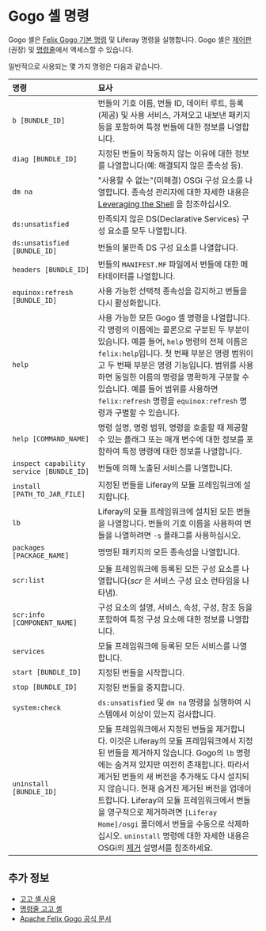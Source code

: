 # Gogo 셸 명령

Gogo 셸은 [Felix Gogo 기본 명령](https://felix.apache.org/documentation/subprojects/apache-felix-gogo.html#basic-commands) 및 Liferay 명령을 실행합니다. Gogo 셸은 [제어판](../using-the-gogo-shell.md) (권장) 및 [명령줄](./command-line-gogo-shell.md)에서 액세스할 수 있습니다.

일반적으로 사용되는 몇 가지 명령은 다음과 같습니다.

| 명령                                       | 묘사                                                                                                                                                                                                                                                                                                                                                                                            |
|:---------------------------------------- |:--------------------------------------------------------------------------------------------------------------------------------------------------------------------------------------------------------------------------------------------------------------------------------------------------------------------------------------------------------------------------------------------- |
| `b [BUNDLE_ID]`                          | 번들의 기호 이름, 번들 ID, 데이터 루트, 등록(제공) 및 사용 서비스, 가져오고 내보낸 패키지 등을 포함하여 특정 번들에 대한 정보를 나열합니다.                                                                                                                                                                                                                                                                                                          |
| `diag [BUNDLE_ID]`                       | 지정된 번들이 작동하지 않는 이유에 대한 정보를 나열합니다(예: 해결되지 않은 종속성 등).                                                                                                                                                                                                                                                                                                                                           |
| `dm na`                                  | "사용할 수 없는"(미해결) OSGi 구성 요소를 나열합니다. 종속성 관리자에 대한 자세한 내용은 [Leveraging the Shell](http://felix.apache.org/documentation/subprojects/apache-felix-dependency-manager/tutorials/leveraging-the-shell.html) 을 참조하십시오.                                                                                                                                                                                |
| `ds:unsatisfied`                         | 만족되지 않은 DS(Declarative Services) 구성 요소를 모두 나열합니다.                                                                                                                                                                                                                                                                                                                                             |
| `ds:unsatisfied [BUNDLE_ID]`             | 번들의 불만족 DS 구성 요소를 나열합니다.                                                                                                                                                                                                                                                                                                                                                                      |
| `headers [BUNDLE_ID]`                    | 번들의 `MANIFEST.MF` 파일에서 번들에 대한 메타데이터를 나열합니다.                                                                                                                                                                                                                                                                                                                                                   |
| `equinox:refresh [BUNDLE_ID]`            | 사용 가능한 선택적 종속성을 감지하고 번들을 다시 활성화합니다.                                                                                                                                                                                                                                                                                                                                                           |
| `help`                                   | 사용 가능한 모든 Gogo 셸 명령을 나열합니다. 각 명령의 이름에는 콜론으로 구분된 두 부분이 있습니다. 예를 들어, `help` 명령의 전체 이름은 `felix:help`입니다. 첫 번째 부분은 명령 범위이고 두 번째 부분은 명령 기능입니다. 범위를 사용하면 동일한 이름의 명령을 명확하게 구분할 수 있습니다. 예를 들어 범위를 사용하면 `felix:refresh` 명령을 `equinox:refresh` 명령과 구별할 수 있습니다.                                                                                                                                          |
| `help [COMMAND_NAME]`                    | 명령 설명, 명령 범위, 명령을 호출할 때 제공할 수 있는 플래그 또는 매개 변수에 대한 정보를 포함하여 특정 명령에 대한 정보를 나열합니다.                                                                                                                                                                                                                                                                                                               |
| `inspect capability service [BUNDLE_ID]` | 번들에 의해 노출된 서비스를 나열합니다.                                                                                                                                                                                                                                                                                                                                                                        |
| `install [PATH_TO_JAR_FILE]`             | 지정된 번들을 Liferay의 모듈 프레임워크에 설치합니다.                                                                                                                                                                                                                                                                                                                                                             |
| `lb`                                     | Liferay의 모듈 프레임워크에 설치된 모든 번들을 나열합니다. 번들의 기호 이름을 사용하여 번들을 나열하려면 `-s` 플래그를 사용하십시오.                                                                                                                                                                                                                                                                                                              |
| `packages [PACKAGE_NAME]`                | 명명된 패키지의 모든 종속성을 나열합니다.                                                                                                                                                                                                                                                                                                                                                                       |
| `scr:list`                               | 모듈 프레임워크에 등록된 모든 구성 요소를 나열합니다(*scr* 은 서비스 구성 요소 런타임을 나타냄).                                                                                                                                                                                                                                                                                                                                    |
| `scr:info [COMPONENT_NAME]`              | 구성 요소의 설명, 서비스, 속성, 구성, 참조 등을 포함하여 특정 구성 요소에 대한 정보를 나열합니다.                                                                                                                                                                                                                                                                                                                                    |
| `services`                               | 모듈 프레임워크에 등록된 모든 서비스를 나열합니다.                                                                                                                                                                                                                                                                                                                                                                  |
| `start [BUNDLE_ID]`                      | 지정된 번들을 시작합니다.                                                                                                                                                                                                                                                                                                                                                                                |
| `stop [BUNDLE_ID]`                       | 지정된 번들을 중지합니다.                                                                                                                                                                                                                                                                                                                                                                                |
| `system:check`                           | `ds:unsatisfied` 및 `dm na` 명령을 실행하여 시스템에서 이상이 있는지 검사합니다.                                                                                                                                                                                                                                                                                                                                      |
| `uninstall [BUNDLE_ID]`                  | 모듈 프레임워크에서 지정된 번들을 제거합니다. 이것은 Liferay의 모듈 프레임워크에서 지정된 번들을 제거하지 않습니다. Gogo의 `lb` 명령에는 숨겨져 있지만 여전히 존재합니다. 따라서 제거된 번들의 새 버전을 추가해도 다시 설치되지 않습니다. 현재 숨겨진 제거된 버전을 업데이트합니다. Liferay의 모듈 프레임워크에서 번들을 영구적으로 제거하려면 `[Liferay Home]/osgi` 폴더에서 번들을 수동으로 삭제하십시오. `uninstall` 명령에 대한 자세한 내용은 OSGi의 [제거](https://osgi.org/javadoc/r6/core/org/osgi/framework/Bundle.html#uninstall\(\)) 설명서를 참조하세요. |

## 추가 정보

* [고고 셸 사용](../using-the-gogo-shell.md)
* [명령줄 고고 셸](./command-line-gogo-shell.md)
* [Apache Felix Gogo 공식 문서](http://felix.apache.org/documentation/subprojects/apache-felix-gogo.html)